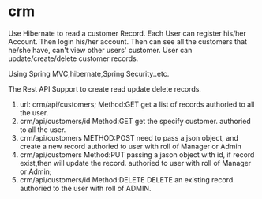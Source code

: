 # crm
Use Hibernate to read a customer Record.
Each User can register his/her Account. Then login his/her account.
Then can see all the customers that he/she have, can't view other users' customer.
User can update/create/delete customer records.

Using Spring MVC,hibernate,Spring Security..etc.

The Rest API Support to create read update delete records.
 1. url: crm/api/customers;
     Method:GET
    get a list of records
    authoried to all the user.
 2. crm/api/customers/id
    Method:GET
    get the specify customer.
    authoried to all the user.
 3. crm/api/customers
    METHOD:POST
    need to pass a json object, and create a new record
    authoried to user with roll of Manager or Admin
 4. crm/api/customers
    Method:PUT
    passing a jason object with id, if record exist,then will update the record.
    authoried to user with roll of Manager or Admin;
 5. crm/api/customers/id
    Method:DELETE
    DELETE an existing record.
    authoried to the user with roll of ADMIN.
    
    
  

